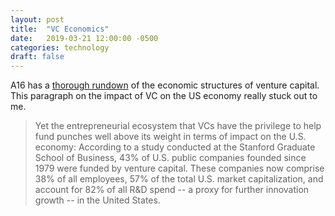 ```yaml
---
layout: post
title:  "VC Economics"
date:   2019-03-21 12:00:00 -0500
categories: technology
draft: false
---
```


A16 has a [thorough rundown](https://a16z.com/2016/09/11/vc-economics/) of the economic structures of venture capital. This paragraph on the impact of VC on the US economy really stuck out to me.

> Yet the entrepreneurial ecosystem that VCs have the privilege to help fund punches well above its weight in terms of impact on the U.S. economy: According to a study conducted at the Stanford Graduate School of Business, 43% of U.S. public companies founded since 1979 were funded by venture capital. These companies now comprise 38% of all employees, 57% of the total U.S. market capitalization, and account for 82% of all R&D spend -- a proxy for further innovation growth -- in the United States.